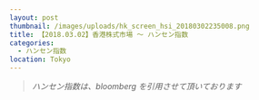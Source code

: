 ```yaml
---
layout: post
thumbnail: /images/uploads/hk_screen_hsi_20180302235008.png
title: 【2018.03.02】香港株式市場 〜 ハンセン指数
categories:
  - ハンセン指数
location: Tokyo
---
```

>_ハンセン指数は、bloomberg を引用させて頂いております_

